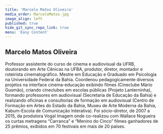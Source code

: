 ```yaml
---
title: 'Marcelo Matos Oliveira'
media_order: MarceloMatos.jpg
image_align: left
published: true
hide_git_sync_repo_link: true
menu: 'Easy Content'
---
```


## Marcelo Matos Oliveira

Professor assistente do curso de cinema e audiovisual da UFRB, doutorando em Arte Cênicas na UFBA, produtor, diretor, montador e roteirista cinematográfico. Mestre em Educação e Graduado em Psicologia na Universidade Federal da Bahia. Coordenou pedagogicamente diversos projetos na interface cinema-educação exibindo filmes (Cineclube Mário Gusmão), criando cineclubes em escolas públicas (Projeto Lanterninha), formando professores em audiovisual (Secretaria de Educação da Bahia) e realizando oficinas e consultorias de formação em audiovisual (Centro de Formação em Artes do Estado da Bahia, Museu de Arte Moderna da Bahia, Kabum-Escola de Comunicação Interativa). Foi sócio-diretor, de 2007 a 2015, da produtora Vogal Imagem onde co-realizou com Wallace Nogueira os curtas metragens “Carranca” e “Menino do Cinco” filmes ganhadores de 25 prêmios, exibidos em 70 festivais em mais de 20 países.